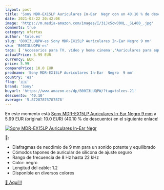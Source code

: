 ```yaml
---
layout: post
title: 'Sony MDR-EX15LP Auriculares In-Ear  Negr con un 40.10 % de descuento'
date: 2021-03-22 20:42:08
image: 'https://m.media-amazon.com/images/I/31Jx5cwJOXL._SL400_.jpg'
comments: true
category: ofertas
author: 'tole.es'
slug: 'B00I3LUQPW-es Sony MDR-EX15LP Auriculares In-Ear Negro 9 mm'
sku: 'B00I3LUQPW-es'
tags: [ 'Accesorios para TV, vídeo y home cinema','Auriculares para equipo de audio','Auriculares y accesorios','Electrónica','TV, vídeo y home cinema','auriculares','sony', ]
actualPrice: 5.99 EUR
currency: EUR
price: 5.99
comparePrice: 10.0 EUR
prodname: 'Sony MDR-EX15LP Auriculares In-Ear  Negro  9 mm'
country: 'es'
flag: '🇪🇸'
brand: 'Sony'
buyurl: 'https://www.amazon.es/dp/B00I3LUQPW/?tag=tolees-21'
descuento: '40.10'
average: '5.87287878787878'
---
```


En este momento está [Sony MDR-EX15LP Auriculares In-Ear  Negro  9 mm](https://www.amazon.es/dp/B00I3LUQPW/?tag=tolees-21) a 5.99 EUR (original: 10.0 EUR) (40.10 %  de descuento) en el siguiente enlace!

[![Sony MDR-EX15LP Auriculares In-Ear  Negr](https://m.media-amazon.com/images/I/31Jx5cwJOXL._SL400_.jpg)](https://www.amazon.es/dp/B00I3LUQPW/?tag=tolees-21)

🔎:

- Diafragmas de neodimio de 9 mm para un sonido potente y equilibrado
- Cómodos tapones de auricular de silicona de ajuste seguro
- Rango de frecuencia de 8 Hz hasta 22 kHz
- Color: negro
- Longitud del cable: 1.2
- Disponible en diversos colores

[🛒 Aquí!!!](https://www.amazon.es/dp/B00I3LUQPW/?tag=tolees-21)
